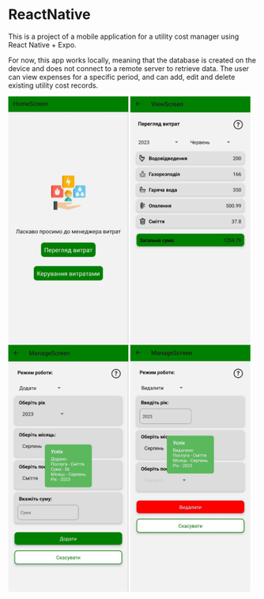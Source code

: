 # ReactNative

This is a project of a mobile application for a utility cost manager using React Native + Expo.

For now, this app works locally, meaning that the database is created on the device and does not connect to a remote server to retrieve data. The user can view expenses for a specific period, and can add, edit and delete existing utility cost records.

<img src="https://github.com/MaksStebelskiy/ReactNative/blob/master/screens/Menu.jpg" height="500" alt="Image alt">

<img src="https://github.com/MaksStebelskiy/ReactNative/blob/master/screens/View.jpg" height="500" alt="Image alt">

<img src="https://github.com/MaksStebelskiy/ReactNative/blob/master/screens/Add.jpg" height="500" alt="Image alt">

<img src="https://github.com/MaksStebelskiy/ReactNative/blob/master/screens/Delete.jpg" height="500" alt="Image alt">


 
